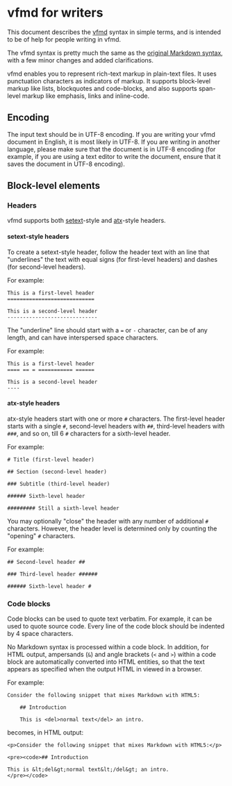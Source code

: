 # vfmd for writers

This document describes the [vfmd] syntax in simple terms, and
is intended to be of help for people writing in vfmd.

The vfmd syntax is pretty much the same as the [original Markdown
syntax], with a few minor changes and added clarifications.

vfmd enables you to represent rich-text markup in plain-text files. It
uses punctuation characters as indicators of markup. It supports
block-level markup like lists, blockquotes and code-blocks, and also
supports span-level markup like emphasis, links and inline-code.

[vfmd]: introduction.md
[original Markdown syntax]: http://daringfireball.net/projects/markdown/syntax

## Encoding

The input text should be in UTF-8 encoding. If you are writing your vfmd
document in English, it is most likely in UTF-8. If you are writing in
another language, please make sure that the document is in UTF-8
encoding (for example, if you are using a text editor to write the
document, ensure that it saves the document in UTF-8 encoding).

## Block-level elements

### Headers

vfmd supports both [setext]-style and [atx]-style headers.

[setext]: http://docutils.sourceforge.net/mirror/setext.html
[atx]: http://www.aaronsw.com/2002/atx/

#### setext-style headers

To create a setext-style header, follow the header text with an
line that "underlines" the text with equal signs (for first-level
headers) and dashes (for second-level headers).

For example:

    This is a first-level header
    ============================

    This is a second-level header
    -----------------------------

The "underline" line should start with a `=` or `-` character, can be of
any length, and can have interspersed space characters.

For example:

    This is a first-level header
    ==== == = =========== ======

    This is a second-level header
    ----

#### atx-style headers

atx-style headers start with one or more `#` characters. The first-level
header starts with a single `#`, second-level headers with `##`,
third-level headers with `###`, and so on, till 6 `#` characters for a
sixth-level header.

For example:

    # Title (first-level header)

    ## Section (second-level header)

    ### Subtitle (third-level header)

    ###### Sixth-level header

    ######### Still a sixth-level header

You may optionally "close" the header with any number of additional `#`
characters. However, the header level is determined only by counting the
"opening" `#` characters.

For example:

    ## Second-level header ##

    ### Third-level header ######

    ###### Sixth-level header #

### Code blocks

Code blocks can be used to quote text verbatim. For example, it can be
used to quote source code. Every line of the code block should be
indented by 4 space characters.

No Markdown syntax is processed within a code block. In addition, for
HTML output, ampersands (`&`) and angle brackets (`<` and `>`) within a
code block are automatically converted into HTML entities, so that the
text appears as specified when the output HTML in viewed in a browser.

For example:

    Consider the following snippet that mixes Markdown with HTML5:

        ## Introduction

        This is <del>normal text</del> an intro.

becomes, in HTML output:

    <p>Consider the following snippet that mixes Markdown with HTML5:</p>

    <pre><code>## Introduction

    This is &lt;del&gt;normal text&lt;/del&gt; an intro.
    </pre></code>

